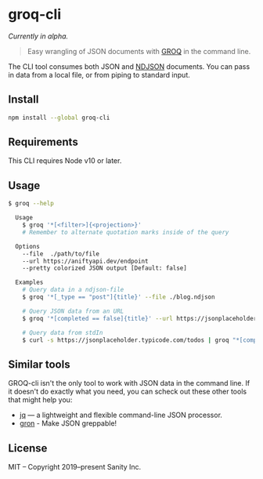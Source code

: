 # groq-cli

_Currently in alpha._

> Easy wrangling of JSON documents with [GROQ](https://github.com/sanity-io/groq) in the command line.

The CLI tool consumes both JSON and [NDJSON](http://www.ndjson.org) documents. You can pass in data from a local file, or from piping to standard input.

## Install

```bash
npm install --global groq-cli
```

## Requirements

This CLI requires Node v10 or later.

## Usage

```bash
$ groq --help

  Usage
    $ groq '*[<filter>]{<projection>}'
    # Remember to alternate quotation marks inside of the query

  Options
    --file  ./path/to/file
    --url https://aniftyapi.dev/endpoint
    --pretty colorized JSON output [Default: false]

  Examples
    # Query data in a ndjson-file
    $ groq '*[_type == "post"]{title}' --file ./blog.ndjson

    # Query JSON data from an URL
    $ groq '*[completed == false]{title}' --url https://jsonplaceholder.typicode.com/todos

    # Query data from stdIn
    $ curl -s https://jsonplaceholder.typicode.com/todos | groq "*[completed == false]{'mainTitle': title, ...}" --pretty

```

## Similar tools

GROQ-cli isn't the only tool to work with JSON data in the command line. If it doesn't do exactly what you need, you can scheck out these other tools that might help you:

- [jq](https://stedolan.github.io/jq/) — a lightweight and flexible command-line JSON processor.
- [gron](https://github.com/tomnomnom/gron) - Make JSON greppable!





## License

MIT – Copyright 2019–present Sanity Inc.

